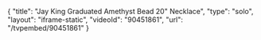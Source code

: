 {
    "title": "Jay King Graduated Amethyst Bead  20\" Necklace",
    "type": "solo",
    "layout": "iframe-static",
    "videoId": "90451861",
    "url": "\/tvpembed\/90451861"
}